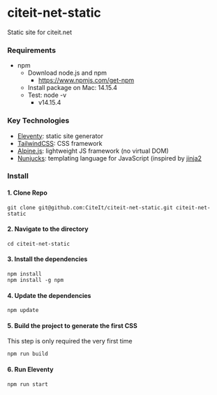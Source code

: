 # citeit-net-static
Static site for citeit.net

### Requirements

* npm
    - Download node.js and npm
      * https://www.npmjs.com/get-npm
    - Install package on Mac: 14.15.4
    - Test: node -v
      * v14.15.4

### Key Technologies
  - [Eleventy](https://www.11ty.dev/): static site generator
  - [TailwindCSS](https://tailwindcss.com/): CSS framework
  - [Alpine.js](https://github.com/alpinejs/alpine): lightweight JS framework (no virtual DOM)
  - [Nunjucks](https://mozilla.github.io/nunjucks/): templating language for JavaScript (inspired by [jinja2](https://jinja.palletsprojects.com/en/2.11.x/)


### Install 

#### 1. Clone Repo

```
git clone git@github.com:CiteIt/citeit-net-static.git citeit-net-static
```

#### 2. Navigate to the directory

```
cd citeit-net-static
```

#### 3. Install the dependencies

```
npm install
npm install -g npm
```

#### 4. Update the dependencies

```
npm update
```

#### 5. Build the project to generate the first CSS
This step is only required the very first time

```
npm run build
```

#### 6. Run Eleventy

```
npm run start
```

